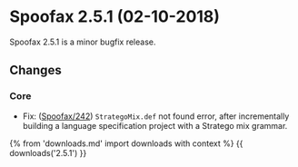 # Spoofax 2.5.1 (02-10-2018)

Spoofax 2.5.1 is a minor bugfix release.

## Changes

### Core

-   Fix: ([Spoofax/242](https://yellowgrass.org/issue/Spoofax/242))
    `StrategoMix.def` not found error, after incrementally building a
    language specification project with a Stratego mix grammar.

{% from 'downloads.md' import downloads with context %}
{{ downloads('2.5.1') }}

